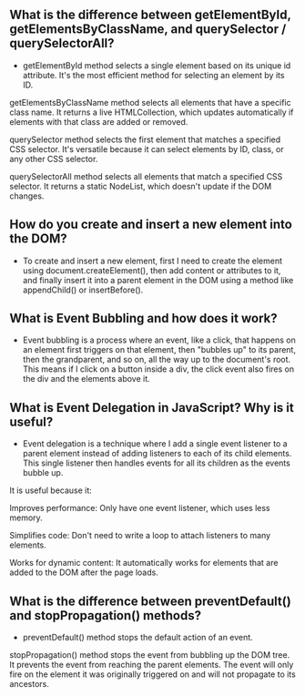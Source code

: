 

## What is the difference between getElementById, getElementsByClassName, and querySelector / querySelectorAll?
- getElementById method selects a single element based on its unique id attribute. It's the most efficient method for selecting an element by its ID.

getElementsByClassName method selects all elements that have a specific class name. It returns a live HTMLCollection, which updates automatically if elements with that class are added or removed.

querySelector method selects the first element that matches a specified CSS selector. It's versatile because it can select elements by ID, class, or any other CSS selector.

querySelectorAll method selects all elements that match a specified CSS selector. It returns a static NodeList, which doesn't update if the DOM changes.


## How do you create and insert a new element into the DOM?

- To create and insert a new element, first I need to create the element using document.createElement(), then add content or attributes to it, and finally insert it into a parent element in the DOM using a method like appendChild() or insertBefore(). 

## What is Event Bubbling and how does it work?
- Event bubbling is a process where an event, like a click, that happens on an element first triggers on that element, then "bubbles up" to its parent, then the grandparent, and so on, all the way up to the document's root. This means if I click on a button inside a div, the click event also fires on the div and the elements above it.


## What is Event Delegation in JavaScript? Why is it useful?
- Event delegation is a technique where I add a single event listener to a parent element instead of adding listeners to each of its child elements. This single listener then handles events for all its children as the events bubble up.

It is useful because it:

Improves performance: Only have one event listener, which uses less memory.

Simplifies code: Don't need to write a loop to attach listeners to many elements.

Works for dynamic content: It automatically works for elements that are added to the DOM after the page loads.

## What is the difference between preventDefault() and stopPropagation() methods?
- preventDefault() method stops the default action of an event.

stopPropagation() method stops the event from bubbling up the DOM tree. It prevents the event from reaching the parent elements. The event will only fire on the element it was originally triggered on and will not propagate to its ancestors.